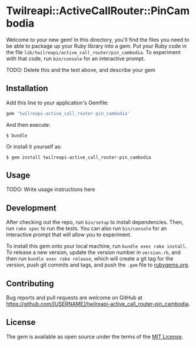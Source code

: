 # Twilreapi::ActiveCallRouter::PinCambodia

Welcome to your new gem! In this directory, you'll find the files you need to be able to package up your Ruby library into a gem. Put your Ruby code in the file `lib/twilreapi/active_call_router/pin_cambodia`. To experiment with that code, run `bin/console` for an interactive prompt.

TODO: Delete this and the text above, and describe your gem

## Installation

Add this line to your application's Gemfile:

```ruby
gem 'twilreapi-active_call_router-pin_cambodia'
```

And then execute:

    $ bundle

Or install it yourself as:

    $ gem install twilreapi-active_call_router-pin_cambodia

## Usage

TODO: Write usage instructions here

## Development

After checking out the repo, run `bin/setup` to install dependencies. Then, run `rake spec` to run the tests. You can also run `bin/console` for an interactive prompt that will allow you to experiment.

To install this gem onto your local machine, run `bundle exec rake install`. To release a new version, update the version number in `version.rb`, and then run `bundle exec rake release`, which will create a git tag for the version, push git commits and tags, and push the `.gem` file to [rubygems.org](https://rubygems.org).

## Contributing

Bug reports and pull requests are welcome on GitHub at https://github.com/[USERNAME]/twilreapi-active_call_router-pin_cambodia.


## License

The gem is available as open source under the terms of the [MIT License](http://opensource.org/licenses/MIT).

